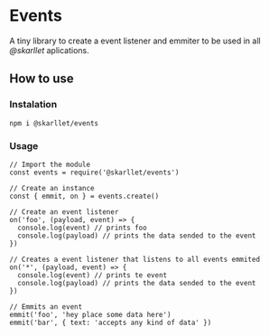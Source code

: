 # Events
A tiny library to create a event listener and emmiter to be used in all *@skarllet* aplications.

## How to use
### Instalation

    npm i @skarllet/events

### Usage

    // Import the module
    const events = require('@skarllet/events')

    // Create an instance
    const { emmit, on } = events.create()

    // Create an event listener
    on('foo', (payload, event) => {
      console.log(event) // prints foo
      console.log(payload) // prints the data sended to the event
    })

    // Creates a event listener that listens to all events emmited
    on('*', (payload, event) => {
      console.log(event) // prints te event
      console.log(payload) // prints the data sended to the event
    })

    // Emmits an event
    emmit('foo', 'hey place some data here')
    emmit('bar', { text: 'accepts any kind of data' })
